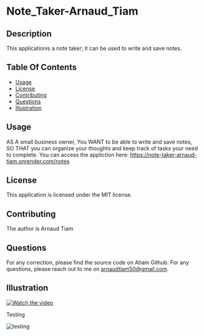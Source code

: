 # Note_Taker-Arnaud_Tiam

## Description
This applicationis a note taker; it can be used to write and save notes.

## Table Of Contents
- [Usage](#usage)
- [License](#license)
- [Contributing](#contributing)
- [Questions](#questions)
- [Illustration](#illustration)

## Usage
AS A small business owner,
You WANT to be able to write and save notes,
SO THAT you can organize your thoughts and keep track of tasks your need to complete.
You can access the appliction here: https://note-taker-arnaud-tiam.onrender.com/notes

## License
This application is licensed under the MIT license.

## Contributing
The author is Arnaud Tiam


## Questions
For any correction, please find the source code on Atiam Github. For any questions, please reach out to me on arnaudtiam50@gmail.com.


## Illustration

[![Watch the video](https://github.com/Atiam/Note_Taker-Arnaud_Tiam-/blob/main/assets/images/Video-image.png)](https://drive.google.com/file/d/1whYucCByPkpfI4II8WnndpXwhHBRwcgc/view)

Testing

![testing](https://github.com/Atiam/Note_Taker-Arnaud_Tiam-/blob/main/assets/images/note_taker-image-1.png)

